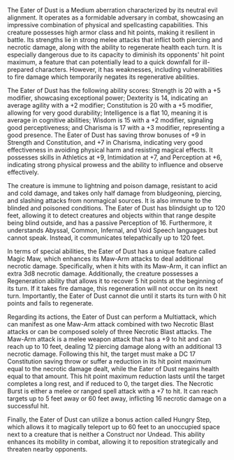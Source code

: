The Eater of Dust is a Medium aberration characterized by its neutral evil alignment. It operates as a formidable adversary in combat, showcasing an impressive combination of physical and spellcasting capabilities. This creature possesses high armor class and hit points, making it resilient in battle. Its strengths lie in strong melee attacks that inflict both piercing and necrotic damage, along with the ability to regenerate health each turn. It is especially dangerous due to its capacity to diminish its opponents' hit point maximum, a feature that can potentially lead to a quick downfall for ill-prepared characters. However, it has weaknesses, including vulnerabilities to fire damage which temporarily negates its regenerative abilities.

The Eater of Dust has the following ability scores: Strength is 20 with a +5 modifier, showcasing exceptional power; Dexterity is 14, indicating an average agility with a +2 modifier; Constitution is 20 with a +5 modifier, allowing for very good durability; Intelligence is a flat 10, meaning it is average in cognitive abilities; Wisdom is 15 with a +2 modifier, signaling good perceptiveness; and Charisma is 17 with a +3 modifier, representing a good presence. The Eater of Dust has saving throw bonuses of +9 in Strength and Constitution, and +7 in Charisma, indicating very good effectiveness in avoiding physical harm and resisting magical effects. It possesses skills in Athletics at +9, Intimidation at +7, and Perception at +6, indicating strong physical prowess and the ability to influence and observe effectively.

The creature is immune to lightning and poison damage, resistant to acid and cold damage, and takes only half damage from bludgeoning, piercing, and slashing attacks from nonmagical sources. It is also immune to the blinded and poisoned conditions. The Eater of Dust has blindsight up to 120 feet, allowing it to detect creatures and objects within that range despite being blind outside, and has a passive Perception of 16. Furthermore, it understands Abyssal, Common, Infernal, and Void Speech languages but cannot speak. Instead, it communicates telepathically up to 120 feet.

In terms of special abilities, the Eater of Dust has a unique feature called Magic Maw, which enhances its Maw-Arm attacks to deal additional necrotic damage. Specifically, when it hits with its Maw-Arm, it can inflict an extra 3d8 necrotic damage. Additionally, the creature possesses a Regeneration ability that allows it to recover 5 hit points at the beginning of its turn. If it takes fire damage, this regeneration will not occur on its next turn. Importantly, the Eater of Dust cannot die until it starts its turn with 0 hit points and fails to regenerate.

Regarding its actions, the Eater of Dust can perform a Multiattack, which can manifest as one Maw-Arm attack combined with two Necrotic Blast attacks or can be composed solely of three Necrotic Blast attacks. The Maw-Arm attack is a melee weapon attack that has a +9 to hit and can reach up to 10 feet, dealing 12 piercing damage along with an additional 13 necrotic damage. Following this hit, the target must make a DC 17 Constitution saving throw or suffer a reduction in its hit point maximum equal to the necrotic damage dealt, while the Eater of Dust regains health equal to that amount. This hit point maximum reduction lasts until the target completes a long rest, and if reduced to 0, the target dies. The Necrotic Burst is either a melee or ranged spell attack with a +7 to hit. It can reach targets up to 5 feet away or 60 feet away, inflicting 16 necrotic damage on a successful hit.

Finally, the Eater of Dust can utilize a bonus action called Hungry Step, which allows it to magically teleport up to 60 feet to an unoccupied space next to a creature that is neither a Construct nor Undead. This ability enhances its mobility in combat, allowing it to reposition strategically and threaten nearby opponents.